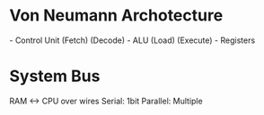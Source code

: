 
<h1>Von Neumann Archotecture</h1>
- Control Unit (Fetch) (Decode)
- ALU (Load) (Execute)
- Registers

<h1>System Bus</h1>

RAM <-> CPU over wires
Serial: 1bit 
Parallel: Multiple
